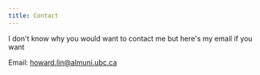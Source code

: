 ```yaml
---
title: Contact
---
```

I don't know why you would want to contact me but here's my email if you want  

Email: howard.lin@almuni.ubc.ca

